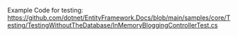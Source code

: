 ﻿
Example Code for testing:  
https://github.com/dotnet/EntityFramework.Docs/blob/main/samples/core/Testing/TestingWithoutTheDatabase/InMemoryBloggingControllerTest.cs